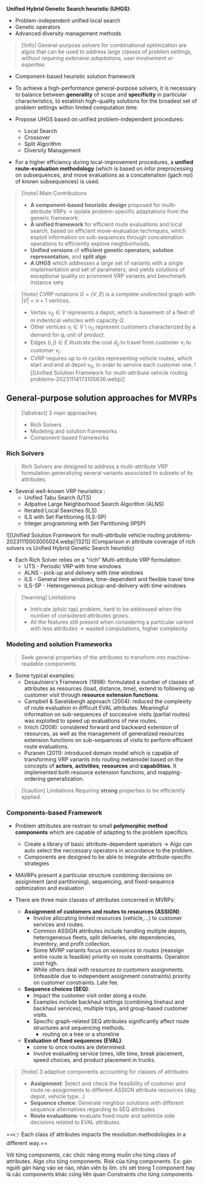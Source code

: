**Unified Hybrid Genetic Search heuristic (UHGS)**:
* Problem-independent unified local search
* Genetic operators
* Advanced diversity management methods

> [!info]
> General-purpose solvers for combinational optimization are algos that can be used to address large classes of problem settings, *without requiring extensive adaptations, user involvement or expertise.*

* Component-based heuristic solution framework

* To achieve a high-performance general-purpose solvers, it is necessary to balance between **generality** of scope and **specificity** in particular characteristics, to establish high-quality solutions for the broadest set of problem settings within limited computation time.

* Propose UHGS based on unified problem-independent procedures:
	* Local Search
	* Crossover
	* Split Algorithm
	* Diversity Management

* For a higher efficiency during local-improvement procedures, a **unified route-evaluation methodology** (which is based on infor preprocessing on subsequences, and move evaluations as a concatenation (gach noi) of known subsequences) is used.

> [!note] Main Contributions
> * **A component-based heuristic design** proposed for multi-attribute VRPs -> isolate problem-specific adaptations from the generic framework.
> * **A unified framework** for efficient route evaluations and local search, based on efficient move-evaluation techniques, which exploit information on sub-sequences through concatenation operations to efficiently explore neighborhoods.
> * **Unified versions** of **efficient genetic operators, solution representation,** and **split algo**
> * **A UHGS** which addresses a large set of variants with a single implementation and set of parameters, and yields solutions of exceptional quality on prominent VRP variants and benchmark instance sets

> [!note] CVRP notations
> $G = (V,E)$ is a complete undirected graph with $|V| = n + 1$ vertices.
> * Vertex $v_0 \in V$ represents a depot, which is basement of a fleet of $m$ indentical vehicles with capacity $Q$.
> * Other vertices $v_i \in V$ \ ${v_0}$ represent customers characterized by a demand for $q_i$ unit of product.
> * Edges $(i,j)\in E$ illustrate the cost $d_{ij}$ to travel from customer $v_i$ to customer $v_j$.
> * CVRP requires up to $m$ cycles representing vehicle routes, which start and end at depot $v_0$, in order to service each customer one.
> ![[Unified Solution Framework for multi-attribute vehicle routing problems-20231114173105836.webp]]

## General-purpose solution approaches for MVRPs
> [!abstract] 3 main approaches
> * Rich Solvers
> * Modeling and solution frameworks
> * Component-based frameworks

### Rich Solvers
> Rich Solvers are designed to address a multi-attribute VRP formulation generalizing several variants associated to subsets of its attributes.

* Several well-known VRP heuristics :
	* Unified Tabu Search (UTS)
	* Adpative Large Neighborhood Search Algorithm (ALNS)
	* Iterated Local Searches (ILS)
	* ILS with Set Partitioning (ILS-SP)
	* Integer programming with Set Partitioning (IPSP)

![[Unified Solution Framework for multi-attribute vehicle routing problems-20231115003005024.webp|1321]]
(Comparison in attribute coverage of rich solvers vs Unified Hybrid Genetic Search heuristic)

* Each Rich Solver relies on a "rich" Multi-attribute VRP formulation:
	* UTS - Periodic VRP with time windows
	* ALNS - pick-up and delivery with time windows
	* ILS - General time windows, time-dependent and flexible travel time
	* ILS-SP - Heterogeneous pickup-and-delivery with time windows 

> [!warning] Limitations
> * Intricate (phức tạp) problem, hard to be addressed when the number of considered attributes grows.
> * All the features still present when considering a particular varient with less attributes -> wasted computations, higher complexity.

### Modeling and solution Frameworks
> Seek general properties of the attributes to transform into machine-readable components

* Some typical examples:
	* Desaulniers's Framework (1998): formulated a number of classes of attributes as resources (load, distance, time), extend to following up customer visit through **resource extension functions**.
	* Campbell & Savelsbergh approach (2004): reduced the complexity of route evaluation in difficult EVAL attributes. Meaningful information on sub-sequences of successive visits (partial routes) was exploited to speed up evaluations of new routes.
	* Irnich (2008): considered forward and backward extension of resources, as well as the management of generalized resources extension functions on sub-sequences of visits to perform efficient route evaluations.
	* Puranen (2011): introduced domain model which is capable of transforming VRP variants into routing metamodel based on the concepts of **actors**, **activities**, **resources** and **capabilities**. It implemented both resource extension functions, and mapping-ordering generalization.

> [!caution] Limitations
> Requiring **strong** properties to be efficiently applied.
### Components-based Framework
* Problem attributes are restrain to small **polymorphic method components** which are capable of adapting to the problem specifics.
	* Create a library of basic attribute-dependent operators -> Algo can auto select the neccessary operators in accordance to the problem.
	* Components are designed to be able to integrate attribute-specific strategies

* MAVRPs present a particular structure combining decisions on assignment (and partitioning), sequencing, and fixed-sequence optimization and evaluation

* There are three main classes of attributes concerned in MVRPs:
	* **Assignment of customers and routes to resources (ASSIGN)**:
		* Involve allocating limited resources (vehicle,...) to customer services and routes.
		* Common ASSIGN attributes include handling multiple depots, heterogeneous fleets, split deliveries, site dependencies, inventory, and profit collection.
		- Some MVRP variants focus on *resources to routes* (reassign entire route is feasible) priority on route constraints. Operation cost high.
		- While others deal with *resources to customers* assignments. (infeasible due to independent assignment constraints) priority on customer constraints. Late fee.
	* **Sequence choices (SEQ)**:
		* Impact the customer visit order along a route.
		* Examples include backhaul settings (combining linehaul and backhaul services), multiple trips, and group-based customer visits.
		* Specific graph-related SEQ attributes significantly affect route structures and sequencing methods.
			* routing on a tree or a shoreline
	* **Evaluation of fixed sequences (EVAL)**:
		* come to once routes are determined.
		* Involve evaluating service times, idle time, break placement, speed choices, and product placement in trucks.

> [!note] 3 adaptive components accounting for classes of attributes
> * **Assignment**: Select and check the feasibility of customer and route re-assignments to different ASSIGN attribute resources (day, depot, vehicle type...)
> * **Sequence choice**: Generate neighbor solutions with different sequence alternatives regarding to SEQ attributes
> * **Route evaluations**: evaluate fixed route and optimize side decisions related to EVAL attributes.

==👉 Each class of attributes impacts the resolution methodologies in a different way.==

Với từng components, các chức năng mong muốn cho từng class of attributes.
Algo cho từng components.
Risk của từng components. Ex: gán người gán hàng vào xe nào, nhân viên bị ốm. chỉ xét trong 1 component hay là các components khác cũng liên quan
Constraints cho từng components.